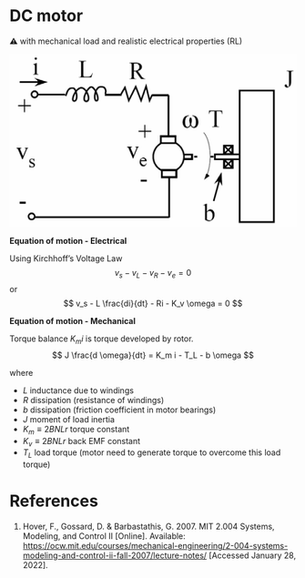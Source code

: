# DC motor 
:warning: with mechanical load and realistic electrical properties (RL)

![dc motor model](../images/dc-p9-64.png)

**Equation of motion - Electrical**

Using Kirchhoff’s Voltage Law
$$
v_s - v_L - v_R - v_e = 0
$$
or
$$
v_s - L \frac{di}{dt} - Ri - K_v \omega = 0
$$

**Equation of motion - Mechanical**

Torque balance $K_m i$ is torque developed by rotor.
$$
J \frac{d \omega}{dt} = K_m i - T_L - b \omega
$$

where
- $L$ inductance due to windings
- $R$ dissipation (resistance of windings)
- $b$ dissipation (friction coefficient in motor bearings)
- $J$ moment of load inertia
- $K_m \equiv 2BNLr$ torque constant
- $K_v \equiv 2BNLr$ back EMF constant
- $T_L$ load torque (motor need to generate torque to overcome this load torque)


# References
1. Hover, F., Gossard, D. & Barbastathis, G. 2007. MIT 2.004 Systems, Modeling, and Control II [Online]. Available: https://ocw.mit.edu/courses/mechanical-engineering/2-004-systems-modeling-and-control-ii-fall-2007/lecture-notes/ [Accessed January 28, 2022].
